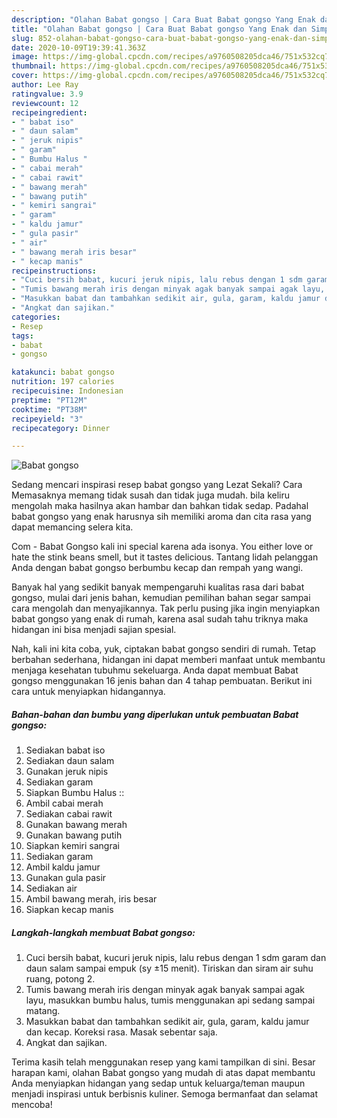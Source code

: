 ```yaml
---
description: "Olahan Babat gongso | Cara Buat Babat gongso Yang Enak dan Simpel"
title: "Olahan Babat gongso | Cara Buat Babat gongso Yang Enak dan Simpel"
slug: 852-olahan-babat-gongso-cara-buat-babat-gongso-yang-enak-dan-simpel
date: 2020-10-09T19:39:41.363Z
image: https://img-global.cpcdn.com/recipes/a9760508205dca46/751x532cq70/babat-gongso-foto-resep-utama.jpg
thumbnail: https://img-global.cpcdn.com/recipes/a9760508205dca46/751x532cq70/babat-gongso-foto-resep-utama.jpg
cover: https://img-global.cpcdn.com/recipes/a9760508205dca46/751x532cq70/babat-gongso-foto-resep-utama.jpg
author: Lee Ray
ratingvalue: 3.9
reviewcount: 12
recipeingredient:
- " babat iso"
- " daun salam"
- " jeruk nipis"
- " garam"
- " Bumbu Halus "
- " cabai merah"
- " cabai rawit"
- " bawang merah"
- " bawang putih"
- " kemiri sangrai"
- " garam"
- " kaldu jamur"
- " gula pasir"
- " air"
- " bawang merah iris besar"
- " kecap manis"
recipeinstructions:
- "Cuci bersih babat, kucuri jeruk nipis, lalu rebus dengan 1 sdm garam dan daun salam sampai empuk (sy ±15 menit). Tiriskan dan siram air suhu ruang, potong 2."
- "Tumis bawang merah iris dengan minyak agak banyak sampai agak layu, masukkan bumbu halus, tumis menggunakan api sedang sampai matang."
- "Masukkan babat dan tambahkan sedikit air, gula, garam, kaldu jamur dan kecap. Koreksi rasa. Masak sebentar saja."
- "Angkat dan sajikan."
categories:
- Resep
tags:
- babat
- gongso

katakunci: babat gongso 
nutrition: 197 calories
recipecuisine: Indonesian
preptime: "PT12M"
cooktime: "PT38M"
recipeyield: "3"
recipecategory: Dinner

---
```



![Babat gongso](https://img-global.cpcdn.com/recipes/a9760508205dca46/751x532cq70/babat-gongso-foto-resep-utama.jpg)

Sedang mencari inspirasi resep babat gongso yang Lezat Sekali? Cara Memasaknya memang tidak susah dan tidak juga mudah. bila keliru mengolah maka hasilnya akan hambar dan bahkan tidak sedap. Padahal babat gongso yang enak harusnya sih memiliki aroma dan cita rasa yang dapat memancing selera kita.

Com - Babat Gongso kali ini special karena ada isonya. You either love or hate the stink beans smell, but it tastes delicious. Tantang lidah pelanggan Anda dengan babat gongso berbumbu kecap dan rempah yang wangi.

Banyak hal yang sedikit banyak mempengaruhi kualitas rasa dari babat gongso, mulai dari jenis bahan, kemudian pemilihan bahan segar sampai cara mengolah dan menyajikannya. Tak perlu pusing jika ingin menyiapkan babat gongso yang enak di rumah, karena asal sudah tahu triknya maka hidangan ini bisa menjadi sajian spesial.


Nah, kali ini kita coba, yuk, ciptakan babat gongso sendiri di rumah. Tetap berbahan sederhana, hidangan ini dapat memberi manfaat untuk membantu menjaga kesehatan tubuhmu sekeluarga. Anda dapat membuat Babat gongso menggunakan 16 jenis bahan dan 4 tahap pembuatan. Berikut ini cara untuk menyiapkan hidangannya.

<!--inarticleads1-->

##### Bahan-bahan dan bumbu yang diperlukan untuk pembuatan Babat gongso:

1. Sediakan  babat iso
1. Sediakan  daun salam
1. Gunakan  jeruk nipis
1. Sediakan  garam
1. Siapkan  Bumbu Halus ::
1. Ambil  cabai merah
1. Sediakan  cabai rawit
1. Gunakan  bawang merah
1. Gunakan  bawang putih
1. Siapkan  kemiri sangrai
1. Sediakan  garam
1. Ambil  kaldu jamur
1. Gunakan  gula pasir
1. Sediakan  air
1. Ambil  bawang merah, iris besar
1. Siapkan  kecap manis




<!--inarticleads2-->

##### Langkah-langkah membuat Babat gongso:

1. Cuci bersih babat, kucuri jeruk nipis, lalu rebus dengan 1 sdm garam dan daun salam sampai empuk (sy ±15 menit). Tiriskan dan siram air suhu ruang, potong 2.
1. Tumis bawang merah iris dengan minyak agak banyak sampai agak layu, masukkan bumbu halus, tumis menggunakan api sedang sampai matang.
1. Masukkan babat dan tambahkan sedikit air, gula, garam, kaldu jamur dan kecap. Koreksi rasa. Masak sebentar saja.
1. Angkat dan sajikan.




Terima kasih telah menggunakan resep yang kami tampilkan di sini. Besar harapan kami, olahan Babat gongso yang mudah di atas dapat membantu Anda menyiapkan hidangan yang sedap untuk keluarga/teman maupun menjadi inspirasi untuk berbisnis kuliner. Semoga bermanfaat dan selamat mencoba!
